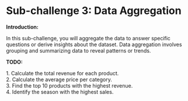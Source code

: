 # Sub-challenge 3: Data Aggregation
**Introduction:**
<p>
    In this sub-challenge, you will aggregate the data to answer specific questions or derive insights about the dataset. Data aggregation involves grouping and summarizing data to reveal patterns or trends.
</p>

**TODO:**
<p>
    1. Calculate the total revenue for each product.<br>
    2. Calculate the average price per category.<br>
    3. Find the top 10 products with the highest revenue.<br>
    4. Identify the season with the highest sales.<br>
</p>